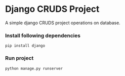# Django CRUDS Project
A simple django CRUDS project operations on database.

### Install following dependencies

```
pip install django
```

### Run project
```
python manage.py runserver
```
